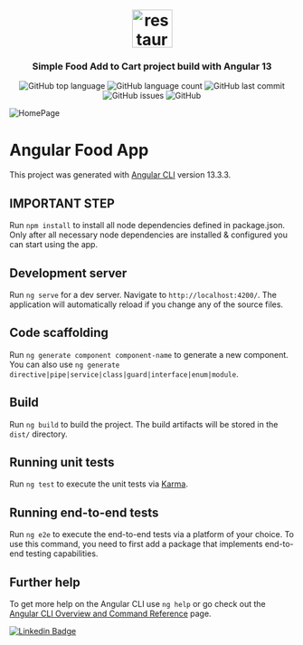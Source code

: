 <h1 align="center">
	<img alt="restaurent logo" src="https://img.icons8.com/external-kosonicon-flat-kosonicon/64/undefined/external-restaurant-airport-kosonicon-flat-kosonicon.png" height="67px" width="71px" />
</h1>
<h3 align="center">
  Simple Food Add to Cart project build with Angular 13
</h3>
<p align="center">
  <img alt="GitHub top language" src="https://img.shields.io/github/languages/top/swarup1996saha/Angular-Food-App">

  <img alt="GitHub language count" src="https://img.shields.io/github/languages/count/swarup1996saha/Angular-Food-App">

  <img alt="GitHub last commit" src="https://img.shields.io/github/last-commit/swarup1996saha/Angular-Food-App">

  <img alt="GitHub issues" src="https://img.shields.io/github/issues/swarup1996saha/Angular-Food-App">
  
  <img alt="GitHub" src="https://img.shields.io/github/license/swarup1996saha/Angular-Food-App">
</p>

![HomePage](https://github.com/swarup1996saha/Angular-Food-App/blob/master/src/assets/foodmine.gif)
<br> 

# Angular Food App
This project was generated with [Angular CLI](https://github.com/angular/angular-cli) version 13.3.3.

## IMPORTANT STEP

Run `npm install` to install all node dependencies defined in package.json. Only after all necessary node dependencies are installed & configured you can start using the app.

## Development server

Run `ng serve` for a dev server. Navigate to `http://localhost:4200/`. The application will automatically reload if you change any of the source files.

## Code scaffolding

Run `ng generate component component-name` to generate a new component. You can also use `ng generate directive|pipe|service|class|guard|interface|enum|module`.

## Build

Run `ng build` to build the project. The build artifacts will be stored in the `dist/` directory.

## Running unit tests

Run `ng test` to execute the unit tests via [Karma](https://karma-runner.github.io).

## Running end-to-end tests

Run `ng e2e` to execute the end-to-end tests via a platform of your choice. To use this command, you need to first add a package that implements end-to-end testing capabilities.

## Further help

To get more help on the Angular CLI use `ng help` or go check out the [Angular CLI Overview and Command Reference](https://angular.io/cli) page.

[![Linkedin Badge](https://img.shields.io/badge/Swarup_Saha-follow%20on%20linkedin-blue?style=for-the-badge&logo=linkedin)](https://www.linkedin.com/in/swarup-saha-b186b316a/)
